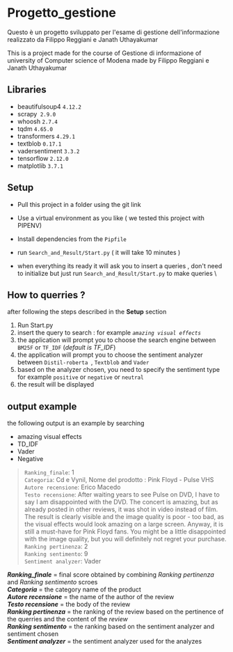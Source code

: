 # Progetto_gestione

Questo è un progetto sviluppato per l'esame di gestione dell'informazione realizzato da Filippo Reggiani e Janath Uthayakumar

This is a project made for the course of Gestione di informazione of university of Computer science of  Modena made by Filippo Reggiani e Janath Uthayakumar  


## Libraries
* beautifulsoup4 `4.12.2`
* scrapy` 2.9.0`
* whoosh `2.7.4`
* tqdm `4.65.0`
* transformers `4.29.1`
* textblob `0.17.1`
* vadersentiment `3.3.2`
* tensorflow `2.12.0`
* matplotlib  `3.7.1`



## Setup 

- Pull this project in a folder using the git link

- Use a virtual environment as you like ( we tested this project with PIPENV)

- Install dependencies from the `Pipfile`

- run `Search_and_Result/Start.py` ( it will take 10 minutes )

- when everything its ready it will ask you to insert a queries ,
don't need to initialize but just run `Search_and_Result/Start.py` to make queries \


## How to querries ?

after following the steps described in the **Setup** section 

1. Run Start.py
2. insert the query to search : for example _`amazing visual effects`_
3. the application will prompt you to choose the search engine between `BM25F` or `TF_IDF` (_default is TF_IDF_)
4. the application will prompt you to choose the sentiment analyzer between `Distil-roberta `, `Textblob` and `Vader`
5. based on the analyzer chosen, you need to specify the sentiment type for example `positive` or `negative` or `neutral`
6. the result will be displayed


## output example 
the following output is an example by searching   
* amazing visual effects 
* TD_IDF
* Vader
* Negative

>`Ranking_finale`:  1 <br />
>`Categoria`: Cd e Vynil, Nome del prodotto : Pink Floyd - Pulse VHS <br />
>`Autore recensione`: Erico Macedo<br />
>`Testo recensione`: After waiting years to see Pulse on DVD, I have to say I am disappointed with the DVD. The concert is amazing, but as already posted in other reviews, it was shot in video instead of film. The result is clearly visible and the image quality is poor - too bad, as the visual effects would look amazing on a large screen.  Anyway, it is still a must-have for Pink Floyd fans. You might be a little disappointed with the image quality, but you will definitely not regret your purchase.<br />
>`Ranking pertinenza`: 2  <br />
>`Ranking sentimento`: 9  <br />
>`Sentiment analyzer`: Vader <br />

**_Ranking_finale_** =  final score obtained by combining _Ranking pertinenza_ and _Ranking sentimento_ scroes <br >
**_Categoria_** =  the category name of the product  <br >
**_Autore recensione_** =  the name of the author of the review <br >
**_Testo recensione_** =   the body of the review  <br >
**_Ranking pertinenza_** =  the ranking of the review based on the pertinence of the querries and the content of the _review_  <br >
**_Ranking sentimento_** =  the ranking based on the sentiment analyzer and sentiment chosen  <br >
**_Sentiment analyzer_** =  the sentiment analyzer used for the analyzes  <br >

